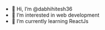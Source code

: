 - 👋 Hi, I’m @dabhihitesh36
- 👀 I’m interested in web development
- 🌱 I’m currently learning ReactJs 
